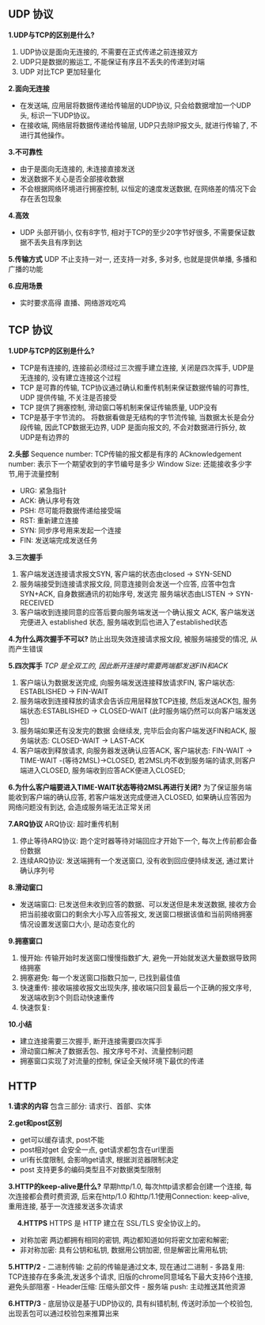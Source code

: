 
## UDP 协议

**1.UDP与TCP的区别是什么?**
  1. UDP协议是面向无连接的, 不需要在正式传递之前连接双方
  2. UDP只是数据的搬运工, 不能保证有序且不丢失的传递到对端
  3. UDP 对比TCP 更加轻量化

**2.面向无连接**
  - 在发送端, 应用层将数据传递给传输层的UDP协议, 只会给数据增加一个UDP头, 标识一下UDP协议。
  - 在接收端, 网络层将数据传递给传输层, UDP只去除IP报文头, 就进行传输了, 不进行其他操作。

**3.不可靠性**
  - 由于是面向无连接的, 未连接直接发送
  - 发送数据不关心是否全部接收数据
  - 不会根据网络环境进行拥塞控制, 以恒定的速度发送数据, 在网络差的情况下会存在丢包现象

**4.高效**
  - UDP 头部开销小, 仅有8字节, 相对于TCP的至少20字节好很多, 不需要保证数据不丢失且有序到达

**5.传输方式**
  UDP 不止支持一对一, 还支持一对多, 多对多, 也就是提供单播, 多播和广播的功能

**6.应用场景**
 -  实时要求高得 直播、网络游戏吃鸡



## TCP 协议

**1.UDP与TCP的区别是什么?**
  - TCP是有连接的, 连接前必须经过三次握手建立连接, 关闭是四次挥手, UDP是无连接的, 没有建立连接这个过程
  - TCP 是可靠的传输, TCP协议通过确认和重传机制来保证数据传输的可靠性, UDP 提供传输, 不关注是否接受
  - TCP 提供了拥塞控制, 滑动窗口等机制来保证传输质量, UDP没有 
  - TCP是基于字节流的。 将数据看做是无结构的字节流传输, 当数据太长是会分段传输, 因此TCP数据无边界, UDP 是面向报文的, 不会对数据进行拆分, 故UDP是有边界的

**2.头部**
Sequence number: TCP传输的报文都是有序的
ACknowledgement number: 表示下一个期望收到的字节编号是多少
Window Size: 还能接收多少字节,用于流量控制
- URG: 紧急指针
- ACK: 确认序号有效
- PSH: 尽可能将数据传递给接受端
- RST: 重新建立连接
- SYN: 同步序号用来发起一个连接
- FIN: 发送端完成发送任务


**3.三次握手**
  1. 客户端发送连接请求报文SYN, 客户端的状态由closed -> SYN-SEND
  2. 服务端接受到连接请求报文段, 同意连接则会发送一个应答, 应答中包含SYN+ACK, 自身数据通讯的初始序号, 发送完 服务端状态由LISTEN -> SYN-RECEIVED
  3. 客户端收到连接同意的应答后要向服务端发送一个确认报文 ACK, 客户端发送完便进入 established 状态, 服务端收到后也进入了established状态

**4.为什么两次握手不可以?**
  防止出现失效连接请求报文段, 被服务端接受的情况, 从而产生错误

**5.四次挥手**
  *TCP 是全双工的, 因此断开连接时需要两端都发送FIN和ACK*
  1. 客户端认为数据发送完成, 向服务端发送连接释放请求FIN, 客户端状态: ESTABLISHED -> FIN-WAIT
  2. 服务端收到连接释放的请求会告诉应用层释放TCP连接, 然后发送ACK包, 服务端状态:ESTABLISHED -> CLOSED-WAIT (此时服务端仍然可以向客户端发送包)
  3. 服务端如果还有没发完的数据 会继续发, 完毕后会向客户端发送FIN和ACK, 服务端状态: CLOSED-WAIT -> LAST-ACK
  4. 客户端收到释放请求, 向服务器发送确认应答ACK, 客户端状态: FIN-WAIT -> TIME-WAIT -(等待2MSL)->CLOSED, 若2MSL内不收到服务端的请求,则客户端进入CLOSED, 服务端收到应答ACK便进入CLOSED;

**6.为什么客户端要进入TIME-WAIT状态等待2MSL再进行关闭?**
  为了保证服务端能收到客户端的确认应答, 若客户端发送完成便进入CLOSED, 如果确认应答因为网络问题没有到达, 会造成服务端无法正常关闭

**7.ARQ协议**
  ARQ协议: 超时重传机制
  1. 停止等待ARQ协议: 跑个定时器等待对端回应才开始下一个, 每次上传前都会备份数据
  2. 连续ARQ协议: 发送端拥有一个发送窗口, 没有收到回应便持续发送, 通过累计确认序列号

**8.滑动窗口**
  - 发送端窗口: 已发送但未收到应答的数据、可以发送但是未发送数据, 接收方会把当前接收窗口的剩余大小写入应答报文, 发送窗口根据该值和当前网络拥塞情况设置发送窗口大小, 是动态变化的

**9.拥塞窗口**
  1. 慢开始: 传输开始时发送窗口慢慢指数扩大, 避免一开始就发送大量数据导致网络拥塞
  2. 拥塞避免: 每一个发送窗口指数只加一, 已找到最佳值
  3. 快速重传: 接收端接收报文出现失序, 接收端只回复最后一个正确的报文序号, 发送端收到3个则启动快速重传
  4. 快速恢复: 

**10.小结**
  - 建立连接需要三次握手, 断开连接需要四次挥手
  - 滑动窗口解决了数据丢包、报文序号不对、流量控制问题
  - 拥塞窗口实现了对流量的控制, 保证全天候环境下最优的传递

## HTTP
  **1.请求的内容**
    包含三部分: 请求行、首部、实体

  **2.get和post区别**
  - get可以缓存请求, post不能
  - post相对get 会安全一点, get请求都包含在url里面
  - url有长度限制, 会影响get请求, 根据浏览器限制决定
  - post 支持更多的编码类型且不对数据类型限制

  **3.HTTP的keep-alive是什么?**
  早期http/1.0, 每次http请求都会创建一个连接, 每次连接都会费时费资源, 
  后来在http/1.0 和http/1.1使用Connection: keep-alive, 重用连接, 基于一次连接发送多次请求

　
  **4.HTTPS**
  HTTPS 是 HTTP 建立在 SSL/TLS 安全协议上的。
  - 对称加密 两边都拥有相同的密钥, 两边都知道如何将密文加密和解密;
  - 非对称加密: 具有公钥和私钥, 数据用公钥加密, 但是解密比需用私钥;
  
  **5.HTTP/2**
    - 二进制传输: 之前的传输是通过文本, 现在通过二进制
    - 多路复用: TCP连接存在多条流,发送多个请求, 旧版的chrome同意域名下最大支持6个连接, 避免头部阻塞
    - Header压缩: 压缩头部文件
    - 服务端 push: 主动推送其他资源

  **6.HTTP/3**
    - 底层协议是基于UDP协议的, 具有纠错机制, 传送时添加一个校验包, 出现丢包可以通过校验包来推算出来



